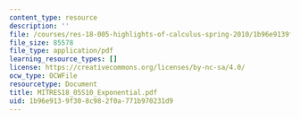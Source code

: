 ```yaml
---
content_type: resource
description: ''
file: /courses/res-18-005-highlights-of-calculus-spring-2010/1b96e9139f308c982f0a771b970231d9_MITRES18_05S10_Exponential.pdf
file_size: 85578
file_type: application/pdf
learning_resource_types: []
license: https://creativecommons.org/licenses/by-nc-sa/4.0/
ocw_type: OCWFile
resourcetype: Document
title: MITRES18_05S10_Exponential.pdf
uid: 1b96e913-9f30-8c98-2f0a-771b970231d9
---
```


